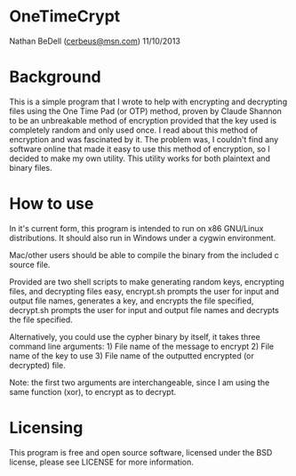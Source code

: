 OneTimeCrypt
============

Nathan BeDell (cerbeus@msn.com)
11/10/2013


Background
==========
This is a simple program that I wrote to help with encrypting and decrypting files using the One Time Pad (or OTP) method,
proven by Claude Shannon to be an unbreakable method of encryption provided that the key used is completely random and only
used once.
I read about this method of encryption and was fascinated by it. The problem was, I couldn't find any software online that 
made it easy to use this method of encryption, so I decided to make my own utility. This utility works for both plaintext
and binary files.

How to use 
==========
In it's current form, this program is intended to run on x86 GNU/Linux distributions. It should also run in Windows under a cygwin 
environment.

Mac/other users should be able to compile the binary from the included c source file.

Provided are two shell scripts to make generating random keys, encrypting files, and decrypting files easy, 
encrypt.sh prompts the user for input and output file names, generates a key, and encrypts the file specified,
decrypt.sh prompts the user for input and output file names and decrypts the file specified.

Alternatively, you could use the cypher binary by itself, it takes three command line arguments:
	1) File name of the message to encrypt
	2) File name of the key to use
	3) File name of the outputted encrypted (or decrypted) file.

Note: the first two arguments are interchangeable, since I am using the same function (xor), to encrypt as to decrypt.

Licensing 
=========
This program is free and open source software, licensed under the BSD license, please see LICENSE for more information.